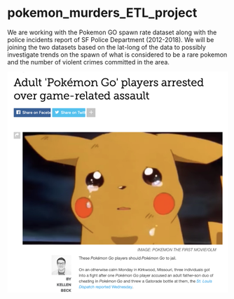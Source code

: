 # pokemon_murders_ETL_project
We are working with the Pokemon GO spawn rate dataset along with the police incidents report of SF Police Department (2012-2018). We will be joining the two datasets based on the lat-long of the data to possibly investigate trends on the spawn of what is considered to be a rare pokemon and the number of violent crimes committed in the area. 

<p align="center">
  <img src="/Resources/Images/screenshot.png" width="600" title="hover text">
</p>
